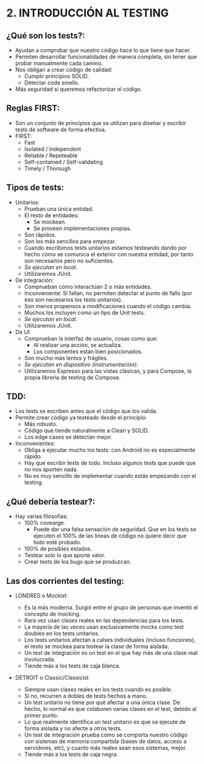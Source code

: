 # 2. INTRODUCCIÓN AL TESTING


## ¿Qué son los tests?:

- Ayudan a comprobar que nuestro código hace lo que tiene que hacer.
- Permiten desarrollar funcionalidades de manera completa, sin tener que probar manualmente cada camino.
- Nos obligan a crear código de calidad:
	- Cumplir principios SOLID.
	- Detectar code smells.
- Más seguridad si queremos refactorizar el código.



## Reglas FIRST:

- Son un conjunto de principios que se utilizan para diseñar y escribir tests de software de forma efectiva. 
- FIRST:
	- Fast
	- Isolated / Independent
	- Reliable / Repeteable
	- Self-contained / Self-validating
	- Timely / Thorough


## Tipos de tests:

- Unitarios:
	- Prueban una única entidad.
	- El resto de entidades:
		- Se mockean.
		- Se proveen implementaciones propias.
	- Son rápidos.
	- Son los más sencillos para empezar.
	- Cuando escribimos tests unitarios estamos testeando dando por hecho cómo se comunica el exterior con nuestra entidad, por tanto son necesarios pero no suficientes.
	- *Se ejecutan en local.*
	- Utilizaremos JUnit.
- De integración:
	- Comprueban cómo interactúan 2 o más entidades.
	- Inconveniente: Si fallan, no permiten detectar el punto de fallo (por eso son necesarios los tests unitarios).
	- Son menos propensos a modificaciones cuando el código cambia.
	- Muchos los incluyen como un tipo de Unit tests.
	- *Se ejecutan en local.*
	- Utilizaremos JUnit.
- De UI:
	- Comprueban la interfaz de usuario, cosas como que:
		- Al realizar una acción, se actualiza.
		- Los componentes están bien posicionados.
	- Son mucho más lentos y frágiles.
	- *Se ejecutan en dispositivo (instrumentación).*
	- Utilizaremos Espresso para las vistas clásicas, y para Compose, la propia librería de testing de Compose.


## TDD:

- Los tests se escriben antes que el código que los valida.
- Permite crear código ya testeado desde el principio:
	- Más robusto.
	- Código que tiende naturalmente a Clean y SOLID.
	- Los edge cases se detectan mejor.
- Inconvenientes:
	- Obliga a ejecutar mucho los tests: con Android no es especialmente rápido.
	- Hay que escribir tests de todo. Incluso algunos tests que puede que no nos aporten nada.
	- No es muy sencillo de implementar cuando estás empezando con el testing.


## ¿Qué debería testear?:

- Hay varias filosofías:
	- 100% covearge.
		- Puede dar una falsa sensación de seguridad. Que en los tests se ejecuten el 100% de las lineas de código no quiere decir que todo esté probado.
	- 100% de posibles estados.
	- Testear solo lo que aporte valor.
	- Crear tests de los bugs que se produzcan.


## Las dos corrientes del testing:

- LONDRES o Mockist:
	- Es la más moderna. Surgió entre el grupo de personas que inventó el concepto de mocking.
	- Rara vez usan clases reales en las dependencias para los tests.
	- La mayoría de las veces usan exclusivamente mocks como test doubles en los tests unitarios.
	- Los tests unitarios afectan a calses individuales (incluso funciones), el resto se mockea para testear la clase de forma aislada.
	- Un test de integración es un test en el que hay más de una clase real involucrada.
	- Tiende más a los tests de caja blanca.

- DETROIT o Classic/Classicist
	- Siempre usan clases reales en los tests cuando es posible.
	- Si no, recurren a dobles de tests hechos a mano.
	- Un test unitario no tiene por qué afectar a una única clase. De hecho, lo normal es que colaboren varias clases en el test, debido al primer punto.
	- Lo que realmente identifica un test unitario es que se ejecute de forma aislada y no afecte a otros tests.
	- Un test de integración prueba cómo se comporta nuestro código con sistemas de memoria compartida (bases de datos, acceso a servidores, etc), y cuanto más reales sean esos sistemas, mejor.
	- Tiende más a los tests de caja negra.



































